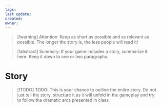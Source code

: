 ```yaml
---
tags: 
last update: 
created: 
owner:
---
```

>[!warning] Attention:
>Keep as short as possible and as relevant as possible. The longer the story is, the less people will read it!

>[!abstract] Summary:
>If your game includes a story, summarize it here. Keep it down to one or two paragraphs.

# Story
>[!TODO] TODO:
> This is your chance to outline the entire story. Do not just tell the story, structure it as it will unfold in the gameplay and try to follow the dramatic arcs presented in class.